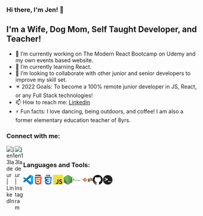 ### Hi there, I'm Jen! 👋

## I'm a Wife, Dog Mom, Self Taught Developer, and Teacher!

- 🔭 I’m currently working on The Modern React Bootcamp on Udemy and my own events based website.
- 🌱 I’m currently learning React.
- 👯 I’m looking to collaborate with other junior and senior developers to improve my skill set.
- :eight_pointed_black_star: 2022 Goals: To become a 100% remote junior developer in JS, React, or any Full Stack technologies!
- 📫 How to reach me: [Linkedin](https://www.linkedin.com/in/jenladeur)
- ⚡ Fun facts: I love dancing, being outdoors, and coffee! I am also a former elementary education teacher of 8yrs.

### Connect with me:
[<img align="left" alt="jen13ladeur | LinkedIn" width="22px" src="https://cdn.jsdelivr.net/npm/simple-icons@v3/icons/linkedin.svg" />](https://www.linkedin.com/in/jenladeur)
[<img align="left" alt="jen13ladeur | Instagram" width="22px" src="https://cdn.jsdelivr.net/npm/simple-icons@v3/icons/instagram.svg" />](https://www.instagram.com/jenwong.ladeur/)

<br/>

### Languages and Tools:

<img align="left" alt="Visual Studio Code" width="26px" src="https://raw.githubusercontent.com/github/explore/80688e429a7d4ef2fca1e82350fe8e3517d3494d/topics/visual-studio-code/visual-studio-code.png" />
<img align="left" alt="HTML5" width="26px" src="https://raw.githubusercontent.com/github/explore/80688e429a7d4ef2fca1e82350fe8e3517d3494d/topics/html/html.png" />
<img align="left" alt="CSS3" width="26px" src="https://raw.githubusercontent.com/github/explore/80688e429a7d4ef2fca1e82350fe8e3517d3494d/topics/css/css.png" />
<img align="left" alt="JavaScript" width="26px" src="https://raw.githubusercontent.com/github/explore/80688e429a7d4ef2fca1e82350fe8e3517d3494d/topics/javascript/javascript.png" />
<img align="left" alt="Node.js" width="26px" src="https://raw.githubusercontent.com/github/explore/80688e429a7d4ef2fca1e82350fe8e3517d3494d/topics/nodejs/nodejs.png" />
<img align="left" alt="MongoDB" width="26px" src="https://raw.githubusercontent.com/github/explore/80688e429a7d4ef2fca1e82350fe8e3517d3494d/topics/mongodb/mongodb.png" />
<img align="left" alt="Git" width="26px" src="https://raw.githubusercontent.com/github/explore/80688e429a7d4ef2fca1e82350fe8e3517d3494d/topics/git/git.png" />
<img align="left" alt="GitHub" width="26px" src="https://raw.githubusercontent.com/github/explore/78df643247d429f6cc873026c0622819ad797942/topics/github/github.png" />
<img align="left" alt="Terminal" width="26px" src="https://raw.githubusercontent.com/github/explore/80688e429a7d4ef2fca1e82350fe8e3517d3494d/topics/terminal/terminal.png" />


